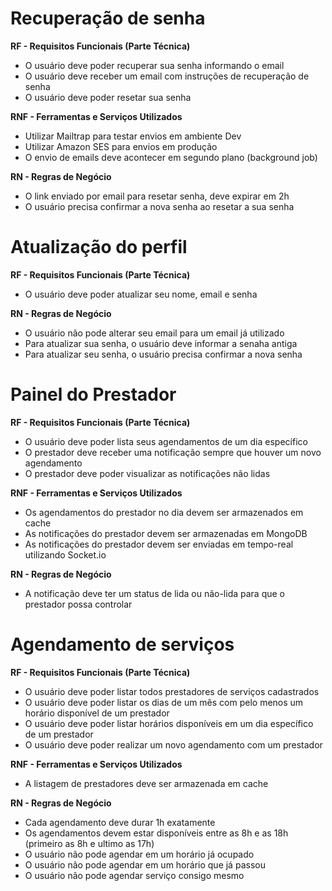 # Recuperação de senha

**RF - Requisitos Funcionais (Parte Técnica)**
- O usuário deve poder recuperar sua senha informando o email
- O usuário deve receber um email com instruções de recuperação de senha
- O usuário deve poder resetar sua senha

**RNF - Ferramentas e Serviços Utilizados**
- Utilizar Mailtrap para testar envios em ambiente Dev
- Utilizar Amazon SES para envios em produção
- O envio de emails deve acontecer em segundo plano (background job)

**RN - Regras de Negócio**
- O link enviado por email para resetar senha, deve expirar em 2h
- O usuário precisa confirmar a nova senha ao resetar a sua senha

# Atualização do perfil

**RF - Requisitos Funcionais (Parte Técnica)**
- O usuário deve poder atualizar seu nome, email e senha

**RN - Regras de Negócio**
- O usuário não pode alterar seu email para um email já utilizado
- Para atualizar sua senha, o usuário deve informar a senaha antiga
- Para atualizar seu senha, o usuário precisa confirmar a nova senha

# Painel do Prestador

**RF - Requisitos Funcionais (Parte Técnica)**
- O usuário deve poder lista seus agendamentos de um dia específico
- O prestador deve receber uma notificação sempre que houver um novo agendamento
- O prestador deve poder visualizar as notificações não lidas

**RNF - Ferramentas e Serviços Utilizados**
- Os agendamentos do prestador no dia devem ser armazenados em cache
- As notificações do prestador devem ser armazenadas em MongoDB
- As notificações do prestador devem ser enviadas em tempo-real utilizando Socket.io

**RN - Regras de Negócio**
- A notificação deve ter um status de lida ou não-lida para que o prestador possa controlar

# Agendamento de serviços

**RF - Requisitos Funcionais (Parte Técnica)**
- O usuário deve poder listar todos prestadores de serviços cadastrados
- O usuário deve poder listar os dias de um mês com pelo menos um horário disponível de um prestador
- O usuário deve poder listar horários disponíveis em um dia específico de um prestador
- O usuário deve poder realizar um novo agendamento com um prestador

**RNF - Ferramentas e Serviços Utilizados**
- A listagem de prestadores deve ser armazenada em cache

**RN - Regras de Negócio**
- Cada agendamento deve durar 1h exatamente
- Os agendamentos devem estar disponíveis entre as 8h e as 18h (primeiro as 8h e ultimo as 17h)
- O usuário não pode agendar em um horário já ocupado
- O usuário não pode agendar em um horário que já passou
- O usuário não pode agendar serviço consigo mesmo
